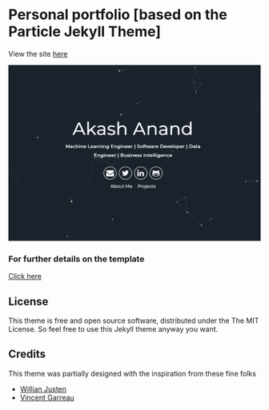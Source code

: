 # Personal portfolio [based on the Particle Jekyll Theme]

View the site [here](https://akashanand.me)

![](./particle.jpg)

### For further details on the template

[Click here](https://github.com/nrandecker/particle)

## License

This theme is free and open source software, distributed under the The MIT License. So feel free to use this Jekyll theme anyway you want.

## Credits

This theme was partially designed with the inspiration from these fine folks
- [Willian Justen](https://github.com/willianjusten/will-jekyll-template)
- [Vincent Garreau](https://github.com/VincentGarreau/particles.js/)
